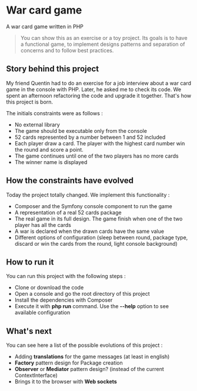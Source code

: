 # War card game

A war card game written in PHP

> You can show this as an exercise or a toy project.
> Its goals is to have a functional game, to implement designs patterns and separation of concerns and to follow best practices.

## Story behind this project

My friend Quentin had to do an exercise for a job interview about a war card game in the console with PHP. Later, he asked me to check its code. We spent an afternoon refactoring the code and upgrade it together. That's how this project is born.

The initials constraints were as follows :
- No external library
- The game should be executable only from the console
- 52 cards represented by a number between 1 and 52 included
- Each player draw a card. The player with the highest card number win the round and score a point.
- The game continues until one of the two players has no more cards
- The winner name is displayed

## How the constraints have evolved

Today the project totally changed. We implement this functionality :
- Composer and the Symfony console component to run the game
- A representation of a real 52 cards package
- The real game in its full design. The game finish when one of the two player has all the cards
- A war is declared when the drawn cards have the same value
- Different options of configuration (sleep between round, package type, discard or win the cards from the round, light console background)

## How to run it

You can run this project with the following steps :
- Clone or download the code
- Open a console and go the root directory of this project
- Install the dependencies with Composer
- Execute it with **php run** command. Use the **--help** option to see available configuration

## What's next

You can see here a list of the possible evolutions of this project :
- Adding **translations** for the game messages (at least in english)
- **Factory** pattern design for Package creation
- **Observer** or **Mediator** pattern design? (instead of the current ContextInterface)
- Brings it to the browser with **Web sockets**
